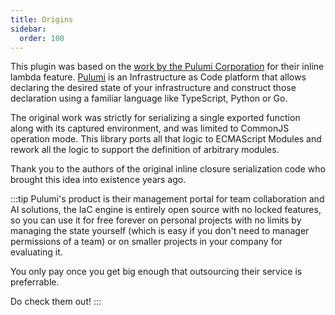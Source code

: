 ```yaml
---
title: Origins
sidebar:
  order: 100
---
```


This plugin was based on the [work by the Pulumi Corporation][original code] for their inline lambda feature.
[Pulumi](https://pulumi.com) is an Infrastructure as Code platform that allows declaring the desired state of
your infrastructure and construct those declaration using a familiar language like TypeScript, Python or Go.

The original work was strictly for serializing a single exported function along with its captured environment,
and was limited to CommonJS operation mode. This library ports all that logic to ECMAScript Modules and rework
all the logic to support the definition of arbitrary modules.

[original code]: https://github.com/pulumi/pulumi/tree/d4969f3338eb55f8072518ca89ed17a9b72bde93/sdk/nodejs/runtime/closure

Thank you to the authors of the original inline closure serialization code who brought this idea into existence
years ago.

:::tip
Pulumi's product is their management portal for team collaboration and AI solutions,
the IaC engine is entirely open source with no locked features, so you can use it for free forever on personal
projects with no limits by managing the state yourself (which is easy if you don't need to manager permissions
of a team) or on smaller projects in your company for evaluating it.

You only pay once you get big enough that outsourcing their service is preferrable.

Do check them out!
:::
